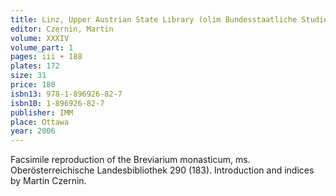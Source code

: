 ```yaml
---
title: Linz, Upper Austrian State Library (olim Bundesstaatliche Studienbibliothek), Codex 290 (183), Volume 1
editor: Czernin, Martin 
volume: XXXIV
volume_part: 1
pages: iii + 188
plates: 172
size: 31
price: 180
isbn13: 978-1-896926-82-7
isbn10: 1-896926-82-7
publisher: IMM
place: Ottawa
year: 2006
---
```

Facsimile reproduction of the Breviarium monasticum, ms. Oberösterreichische Landesbibliothek 290 (183). Introduction and indices by Martin Czernin.
